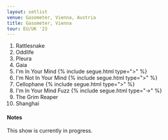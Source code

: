 ```yaml
---
layout: setlist
venue: Gasometer, Vienna, Austria
title: Gasometer, Vienna
tour: EU/UK '23
---
```


1. Rattlesnake
2. Oddlife
3. Pleura
4. Gaia
5. I'm In Your Mind
   {% include segue.html type=">" %}
6. I'm Not In Your Mind
   {% include segue.html type=">" %}
7. Cellophane
   {% include segue.html type=">" %}
8. I'm In Your Mind Fuzz
   {% include segue.html type="->" %}
9. The Grim Reaper
10. Shanghai

<!--snippet-->

#### Notes
This show is currently in progress.
